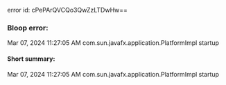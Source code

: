 error id: cPePArQVCQo3QwZzLTDwHw==
### Bloop error:

Mar 07, 2024 11:27:05 AM com.sun.javafx.application.PlatformImpl startup
#### Short summary: 

Mar 07, 2024 11:27:05 AM com.sun.javafx.application.PlatformImpl startup